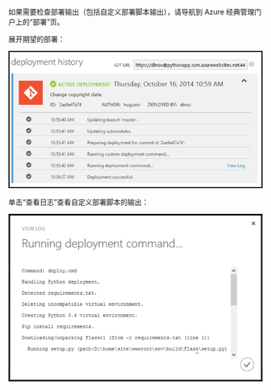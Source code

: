 如果需要检查部署输出（包括自定义部署脚本输出），请导航到 Azure 经典管理门户上的“部署”页。

展开期望的部署：

![](./media/web-sites-python-troubleshoot-deployment/portal-deployment-history.png)

单击“查看日志”查看自定义部署脚本的输出：

![](./media/web-sites-python-troubleshoot-deployment/portal-deployment-log.png)